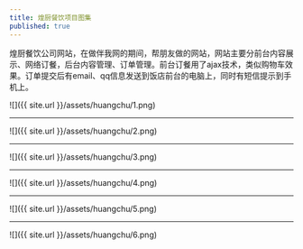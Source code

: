 ```yaml
---
title: 煌厨餐饮项目图集
published: true
---
```

煌厨餐饮公司网站，在做伴我网的期间，帮朋友做的网站，网站主要分前台内容展示、网络订餐，后台内容管理、订单管理。前台订餐用了ajax技术，类似购物车效果。订单提交后有email、qq信息发送到饭店前台的电脑上，同时有短信提示到手机上。

![]({{ site.url }}/assets/huangchu/1.png)
* * *
![]({{ site.url }}/assets/huangchu/2.png)
* * *
![]({{ site.url }}/assets/huangchu/3.png)
* * *
![]({{ site.url }}/assets/huangchu/4.png)
* * *
![]({{ site.url }}/assets/huangchu/5.png)
* * *
![]({{ site.url }}/assets/huangchu/6.png)
